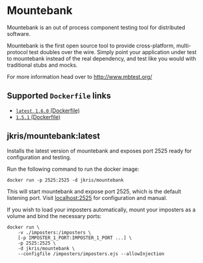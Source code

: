 # Mountebank
Mountebank is an out of process component testing tool for distributed software.

Mountebank is the first open source tool to provide cross-platform, multi-protocol test doubles over the wire. Simply point your application under test to mountebank instead of the real dependency, and test like you would with traditional stubs and mocks.

For more information head over to http://www.mbtest.org/

## Supported `Dockerfile` links
 * [`latest`, `1.6.0` (Dockerfile)](https://github.com/jimmikristensen/mountebank-docker/blob/master/Dockerfile)
 * [`1.5.1` (Dockerfile)](https://github.com/jimmikristensen/mountebank-docker/blob/1.5.1/Dockerfile)

## jkris/mountebank:latest

Installs the latest version of mountebank and exposes port 2525 ready for
configuration and testing.

Run the following command to run the docker image:

    docker run -p 2525:2525 -d jkris/mountebank

This will start mountebank and expose port 2525, which is the default listening port.
Visit [localhost:2525](http://localhost:2525) for configuration and manual.

If you wish to load your imposters automatically, mount your imposters as a
volume and bind the necessary ports:

    docker run \
        -v ./imposters:/imposters \
        [-p IMPOSTER_1_PORT:IMPOSTER_1_PORT ...] \
        -p 2525:2525 \
        -d jkris/mountebank \
        --configfile /imposters/imposters.ejs --allowInjection